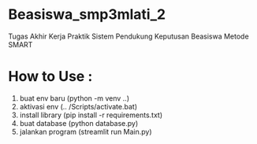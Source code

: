 # Beasiswa_smp3mlati_2
Tugas Akhir Kerja Praktik Sistem Pendukung Keputusan Beasiswa Metode SMART

# How to Use :
1. buat env baru (python -m venv ..)
2. aktivasi env (.. /Scripts/activate.bat)
3. install library (pip install -r requirements.txt)
4. buat database (python database.py)
5. jalankan program (streamlit run Main.py)
